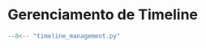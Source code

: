 # Gerenciamento de Timeline

```python title="cookbook/timeline_management.py"
--8<-- "timeline_management.py"
```
